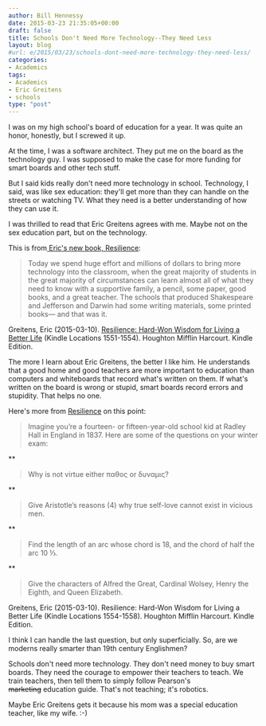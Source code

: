 ```yaml
---
author: Bill Hennessy
date: 2015-03-23 21:35:05+00:00
draft: false
title: Schools Don't Need More Technology--They Need Less
layout: blog
#url: e/2015/03/23/schools-dont-need-more-technology-they-need-less/
categories:
- Academics
tags:
- Academics
- Eric Greitens
- schools
type: "post"
---
```


I was on my high school's board of education for a year. It was quite an honor, honestly, but I screwed it up.

At the time, I was a software architect. They put me on the board as the technology guy. I was supposed to make the case for more funding for smart boards and other tech stuff.

But I said kids really don't need more technology in school. Technology, I said, was like sex education: they'll get more than they can handle on the streets or watching TV. What they need is a better understanding of how they can use it.

I was thrilled to read that Eric Greitens agrees with me. Maybe not on the sex education part, but on the technology.

This is from[ Eric's new book, Resilience](https://www.amazon.com/Resilience-Hard-Won-Wisdom-Living-Better/dp/054432398X/ref=sr_1_1_twi_2_har?s=books&ie=UTF8&qid=1427085259&sr=1-1&keywords=resilience):



> Today we spend huge effort and millions of dollars to bring more technology into the classroom, when the great majority of students in the great majority of circumstances can learn almost all of what they need to know with a supportive family, a pencil, some paper, good books, and a great teacher. The schools that produced Shakespeare and Jefferson and Darwin had some writing materials, some printed books— and that was it.



Greitens, Eric (2015-03-10). [Resilience: Hard-Won Wisdom for Living a Better Life](https://www.amazon.com/Resilience-Hard-Won-Wisdom-Living-Better/dp/054432398X/ref=sr_1_1_twi_2_har?s=books&ie=UTF8&qid=1427085259&sr=1-1&keywords=resilience) (Kindle Locations 1551-1554). Houghton Mifflin Harcourt. Kindle Edition.

The more I learn about Eric Greitens, the better I like him. He understands that a good home and good teachers are more important to education than computers and whiteboards that record what's written on them. If what's written on the board is wrong or stupid, smart boards record errors and stupidity. That helps no one.

Here's more from [Resilience](https://www.amazon.com/Resilience-Hard-Won-Wisdom-Living-Better/dp/054432398X/ref=sr_1_1_twi_2_har?s=books&ie=UTF8&qid=1427085259&sr=1-1&keywords=resilience) on this point:



> Imagine you’re a fourteen- or fifteen-year-old school kid at Radley Hall in England in 1837. Here are some of the questions on your winter exam:






** 


> Why is not virtue either παθος or δυναμις?



** 


> Give Aristotle’s reasons (4) why true self-love cannot exist in vicious men.



** 


> Find the length of an arc whose chord is 18, and the chord of half the arc 10 ⅓.



** 


> Give the characters of Alfred the Great, Cardinal Wolsey, Henry the Eighth, and Queen Elizabeth.





Greitens, Eric (2015-03-10). Resilience: Hard-Won Wisdom for Living a Better Life (Kindle Locations 1554-1558). Houghton Mifflin Harcourt. Kindle Edition.

I think I can handle the last question, but only superficially. So, are we moderns really smarter than 19th century Englishmen?

Schools don't need more technology. They don't need money to buy smart boards. They need the courage to empower their teachers to teach. We train teachers, then tell them to simply follow Pearson's <del>marketing</del> education guide. That's not teaching; it's robotics.

Maybe Eric Greitens gets it because his mom was a special education teacher, like my wife. :-)
